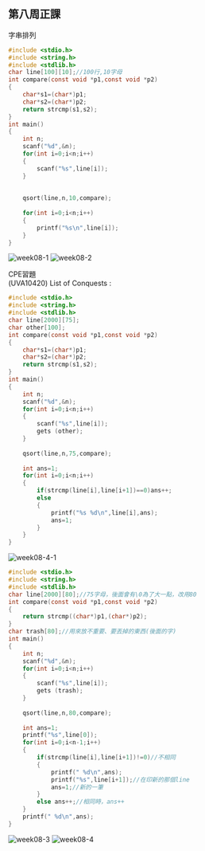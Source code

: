 ## 第八周正課

字串排列
```c
#include <stdio.h>
#include <string.h>
#include <stdlib.h>
char line[100][10];//100行,10字母
int compare(const void *p1,const void *p2)
{
	char*s1=(char*)p1;
	char*s2=(char*)p2;
	return strcmp(s1,s2);
}
int main()
{
	int n;
	scanf("%d",&n);
	for(int i=0;i<n;i++)
	{
		scanf("%s",line[i]);
	}
	
	
	qsort(line,n,10,compare);
	
	for(int i=0;i<n;i++)
	{
		printf("%s\n",line[i]);
	}
}
```
![week08-1](https://user-images.githubusercontent.com/71545492/114962595-8f876000-9e9d-11eb-917b-f7b4b27c01bf.png)
![week08-2](https://user-images.githubusercontent.com/71545492/114962602-91e9ba00-9e9d-11eb-879c-f952e6db45f7.png)

CPE習題  
(UVA10420) List of Conquests :  
```c
#include <stdio.h>
#include <string.h>
#include <stdlib.h>
char line[2000][75];
char other[100];
int compare(const void *p1,const void *p2)
{
	char*s1=(char*)p1;
	char*s2=(char*)p2;
	return strcmp(s1,s2);
}
int main()
{
	int n;
	scanf("%d",&n);
	for(int i=0;i<n;i++)
	{
		scanf("%s",line[i]);
		gets (other);
	}
	
	qsort(line,n,75,compare);
	
	int ans=1;
	for(int i=0;i<n;i++)
	{
		if(strcmp(line[i],line[i+1])==0)ans++;
		else
		{
			printf("%s %d\n",line[i],ans);
			ans=1;
		}
	}
}
```
![week08-4-1](https://user-images.githubusercontent.com/71545492/114963301-05d89200-9e9f-11eb-8673-37a8eff84fd4.png)


```c
#include <stdio.h>
#include <string.h>
#include <stdlib.h>
char line[2000][80];//75字母，後面會有\0為了大一點，改用80
int compare(const void *p1,const void *p2)
{
	return strcmp((char*)p1,(char*)p2);
}
char trash[80];//用來放不重要、要丟掉的東西(後面的字)
int main()
{
	int n;
	scanf("%d",&n);
	for(int i=0;i<n;i++)
	{
		scanf("%s",line[i]);
		gets (trash);
	}
	
	qsort(line,n,80,compare);
	
	int ans=1;
	printf("%s",line[0]);
	for(int i=0;i<n-1;i++)
	{
		if(strcmp(line[i],line[i+1])!=0)//不相同
		{
			printf(" %d\n",ans);
			printf("%s",line[i+1]);//在印新的那個line
			ans=1;//新的一筆
		}
		else ans++;//相同時，ans++
	}
	printf(" %d\n",ans);
}
```

![week08-3](https://user-images.githubusercontent.com/71545492/114962645-a6c64d80-9e9d-11eb-9258-63719bf3e381.png)
![week08-4](https://user-images.githubusercontent.com/71545492/114962650-a928a780-9e9d-11eb-807c-f175ecb34b1e.png)


